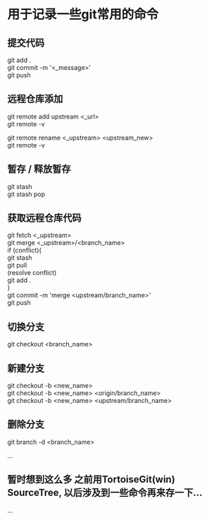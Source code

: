 # 用于记录一些git常用的命令

## 提交代码
git add .<br />
git commit -m '<_message>'<br />
git push<br />

## 远程仓库添加
git remote add upstream <_url><br />
git remote -v<br />

git remote rename <_upstream> <upstream_new><br />
git remote -v<br />

## 暂存 / 释放暂存
git stash<br />
git stash pop<br />

## 获取远程仓库代码
git fetch <_upstream><br />
git merge <_upstream>/<branch_name><br />
if (conflict){<br />
  git stash<br />
  git pull<br />
  (resolve conflict)<br />
  git add .<br />
}<br />
git commit -m 'merge <upstream/branch_name>'<br />
git push<br />

## 切换分支
git checkout <branch_name><br />

## 新建分支
git checkout -b <new_name><br />
git checkout -b <new_name> <origin/branch_name><br />
git checkout -b <new_name> <upstream/branch_name><br />

## 删除分支
git branch -d <branch_name><br />

...
## 暂时想到这么多 之前用TortoiseGit(win) SourceTree, 以后涉及到一些命令再来存一下...
...